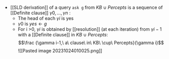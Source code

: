 - [[SLD derivation]] of a query `ask g` from $KB\ \cup\ Percepts$ is a sequence of [[Definite clause]] $\gamma0, ...,\gamma n$ :
	- The head of each $\gamma i$ is yes
	- $\gamma 0$ is $yes \leftarrow g$
	- For i >0, $\gamma i$ is obtained by [[resolution]] (at each iteration) from $\gamma i-1$ with a [[Definite clause]] in $KB\ \cup\ Percepts$: $$\frac {\gamma i-1,\ a\ clause\ in\ KB\ \cup\ Percepts}{\gamma i}$$![[Pasted image 20231024010025.png]]
	